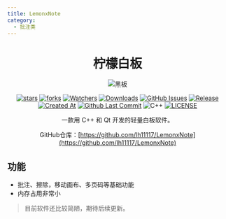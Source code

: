 ```yaml
---
title: LemonxNote
category:
  - 批注类
---
```


<div align="center">

# 柠檬白板

![黑板](黑板.png)

[![stars](https://img.shields.io/github/stars/lh11117/LemonxNote?label=Stars)](https://github.com/lh11117/LemonxNote) [![forks](https://img.shields.io/github/forks/lh11117/LemonxNote?label=Forks)](https://github.com/lh11117/LemonxNote) [![Watchers](https://img.shields.io/github/watchers/lh11117/LemonxNote?style=social)](https://github.com/lh11117/LemonxNote/watchers) [![Downloads](https://img.shields.io/github/downloads/lh11117/LemonxNote/total?style=social&label=Downloads&logo=github)](https://github.com/lh11117/LemonxNote/releases/latest) [![GitHub Issues](https://img.shields.io/github/issues-search/lh11117/LemonxNote?query=is%3Aopen&style=flat&logo=github&label=Issues&color=%233fb950)](https://github.com/lh11117/LemonxNote/issues) [![Release](https://img.shields.io/github/v/release/lh11117/LemonxNote?style=flat&color=%233fb950&label=正式版)](https://github.com/lh11117/LemonxNote/releases/latest) [![Created At](https://img.shields.io/github/created-at/lh11117/LemonxNote)](https://github.com/lh11117/LemonxNote) [![Github Last Commit](https://img.shields.io/github/last-commit/lh11117/LemonxNote)](https://github.com/lh11117/LemonxNote/commits/main) ![C++](https://img.shields.io/badge/C%2B%2B-00599C?logo=c%2B%2B&logoColor=white&style=flat) [![LICENSE](https://img.shields.io/badge/License-GPL--3.0-red.svg "LICENSE")](https://github.com/lh11117/LemonxNote/blob/main/LICENSE)

一款用 C++ 和 Qt 开发的轻量白板软件。

GitHub仓库：[https://github.com/lh11117/LemonxNote](https://github.com/lh11117/LemonxNote)

</div>

## 功能
- 批注、擦除，移动画布、多页码等基础功能
- 内存占用非常小

> 目前软件还比较简陋，期待后续更新。